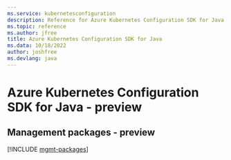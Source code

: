 ```yaml
---
ms.service: kubernetesconfiguration
description: Reference for Azure Kubernetes Configuration SDK for Java
ms.topic: reference
ms.author: jfree
title: Azure Kubernetes Configuration SDK for Java
ms.data: 10/18/2022
author: joshfree
ms.devlang: java
---
```

# Azure Kubernetes Configuration SDK for Java - preview

## Management packages - preview
[!INCLUDE [mgmt-packages](kubernetes-configuration-mgmt-index.md)]